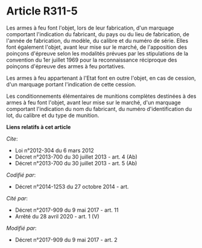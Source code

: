 # Article R311-5

Les armes à feu font l'objet, lors de leur fabrication, d'un marquage comportant l'indication du fabricant, du pays ou du
lieu de fabrication, de l'année de fabrication, du modèle, du calibre et du numéro de série. Elles font également l'objet,
avant leur mise sur le marché, de l'apposition des poinçons d'épreuve selon les modalités prévues par les stipulations de la
convention du 1er juillet 1969 pour la reconnaissance réciproque des poinçons d'épreuve des armes à feu portatives.

Les armes à feu appartenant à l'Etat font en outre l'objet, en cas de cession, d'un marquage portant l'indication de cette
cession.

Les conditionnements élémentaires de munitions complètes destinées à des armes à feu font l'objet, avant leur mise sur le
marché, d'un marquage comportant l'indication du nom du fabricant, du numéro d'identification du lot, du calibre et du type
de munition.

**Liens relatifs à cet article**

_Cite_:

  - Loi n°2012-304 du 6 mars 2012
  - Décret n°2013-700 du 30 juillet 2013 - art. 4 (Ab)
  - Décret n°2013-700 du 30 juillet 2013 - art. 5 (Ab)

_Codifié par_:

  - Décret n°2014-1253 du 27 octobre 2014 - art.

_Cité par_:

  - Décret n°2017-909 du 9 mai 2017 - art. 11
  - Arrêté du 28 avril 2020 - art. 1 (V)

_Modifié par_:

  - Décret n°2017-909 du 9 mai 2017 - art. 2
